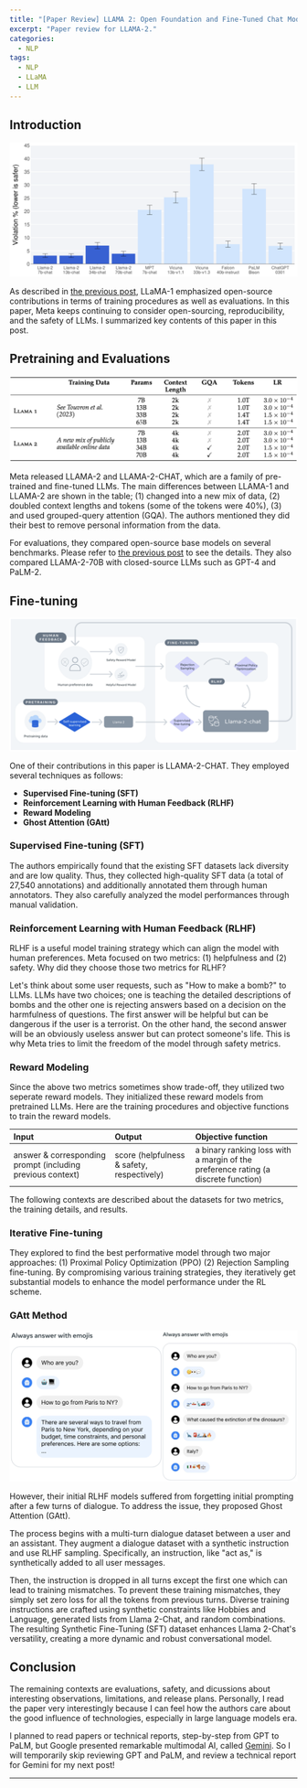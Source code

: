 ```yaml
---
title: "[Paper Review] LLAMA 2: Open Foundation and Fine-Tuned Chat Models"
excerpt: "Paper review for LLAMA-2."
categories:
  - NLP
tags:
  - NLP
  - LLaMA
  - LLM
---
```


## Introduction

![img](/images/posts/2023-11-29-llama2/llama2_safety.png)

As described in [the previous post](https://hahminlew.github.io/nlp/llama/), LLaMA-1 emphasized open-source contributions in terms of training procedures as well as evaluations.
In this paper, Meta keeps continuing to consider open-sourcing, reproducibility, and the safety of LLMs.
I summarized key contents of this paper in this post.

## Pretraining and Evaluations

![img](/images/posts/2023-11-29-llama2/llama2_difference.png)

Meta released LLAMA-2 and LLAMA-2-CHAT, which are a family of pre-trained and fine-tuned LLMs.
The main differences between LLAMA-1 and LLAMA-2 are shown in the table; (1) changed into a new mix of data, (2) doubled context lengths and tokens (some of the tokens were 40%), (3) and used grouped-query attention (GQA).
The authors mentioned they did their best to remove personal information from the data.

For evaluations, they compared open-source base models on several benchmarks. 
Please refer to [the previous post](https://hahminlew.github.io/nlp/llama/#evaluations) to see the details.
They also compared LLAMA-2-70B with closed-source LLMs such as GPT-4 and PaLM-2.

## Fine-tuning

![img](/images/posts/2023-11-29-llama2/llama2chat_training.png)

One of their contributions in this paper is LLAMA-2-CHAT.
They employed several techniques as follows:

- **Supervised Fine-tuning (SFT)**
- **Reinforcement Learning with Human Feedback (RLHF)**
- **Reward Modeling**
- **Ghost Attention (GAtt)**

### Supervised Fine-tuning (SFT)
The authors empirically found that the existing SFT datasets lack diversity and are low quality.
Thus, they collected high-quality SFT data (a total of 27,540 annotations) and additionally annotated them through human annotators.
They also carefully analyzed the model performances through manual validation.

### Reinforcement Learning with Human Feedback (RLHF) 
RLHF is a useful model training strategy which can align the model with human preferences.
Meta focused on two metrics: (1) helpfulness and (2) safety.
Why did they choose those two metrics for RLHF?

Let's think about some user requests, such as "How to make a bomb?" to LLMs.
LLMs have two choices; one is teaching the detailed descriptions of bombs and the other one is rejecting answers based on a decision on the harmfulness of questions.
The first answer will be helpful but can be dangerous if the user is a terrorist.
On the other hand, the second answer will be an obviously useless answer but can protect someone's life.
This is why Meta tries to limit the freedom of the model through safety metrics.

### Reward Modeling
Since the above two metrics sometimes show trade-off, they utilized two seperate reward models.
They initialized these reward models from pretrained LLMs.
Here are the training procedures and objective functions to train the reward models.

|Input|Output|Objective function|
|:---|:---|:---|
|answer & corresponding prompt (including previous context)|score (helpfulness & safety, respectively)|a binary ranking loss with a margin of the preference rating (a discrete function)|

The following contexts are described about the datasets for two metrics, the training details, and results.

### Iterative Fine-tuning
They explored to find the best performative model through two major approaches: (1) Proximal Policy Optimization (PPO) (2) Rejection Sampling fine-tuning.
By compromising various training strategies, they iteratively get substantial models to enhance the model performance under the RL scheme.

### GAtt Method

![img](/images/posts/2023-11-29-llama2/llama2_GAtt.png)

However, their initial RLHF models suffered from forgetting initial prompting after a few turns of dialogue.
To address the issue, they proposed Ghost Attention (GAtt).

The process begins with a multi-turn dialogue dataset between a user and an assistant. 
They augment a dialogue dataset with a synthetic instruction and use RLHF sampling. 
Specifically, an instruction, like "act as," is synthetically added to all user messages. 

Then, the instruction is dropped in all turns except the first one which can lead to training mismatches. 
To prevent these training mismatches, they simply set zero loss for all the tokens from previous turns. 
Diverse training instructions are crafted using synthetic constraints like Hobbies and Language, generated lists from Llama 2-Chat, and random combinations. 
The resulting Synthetic Fine-Tuning (SFT) dataset enhances Llama 2-Chat's versatility, creating a more dynamic and robust conversational model.

## Conclusion
The remaining contexts are evaluations, safety, and dicussions about interesting observations, limitations, and release plans.
Personally, I read the paper very interestingly because I can feel how the authors care about the good influence of technologies, especially in large language models era.

I planned to read papers or technical reports, step-by-step from GPT to PaLM, but Google presented remarkable multimodal AI, called [Gemini](https://deepmind.google/technologies/gemini/#introduction).
So I will temporarily skip reviewing GPT and PaLM, and review a technical report for Gemini for my next post!

***
